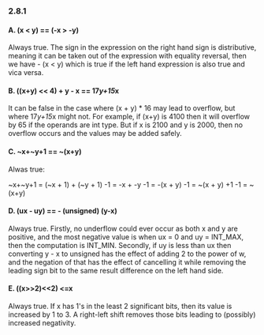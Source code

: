 ### 2.8.1

#### A. (x < y) == (-x > -y)

Always true. The sign in the expression on the right hand sign is distributive, meaning it can be taken out of the expression
with equality reversal, then we have - (x < y) which is true if the left hand expression is also true and vica versa.

#### B. ((x+y) << 4) + y - x == 17*y+15*x

It can be false in the case where (x + y) * 16 may lead to overflow, but where 17*y+15*x might not. For example, if (x+y) is 4100 then
it will overflow by 65 if the operands are int type. But if x is 2100 and y is 2000, then no overflow occurs and the values
may be added safely.

#### C. ~x+~y+1 == ~(x+y)

Alwas true:

~x+~y+1 = (~x + 1) + (~y + 1) -1
        = -x + -y -1
        = -(x + y) -1
        = ~(x + y) +1 -1
        = ~(x+y)


#### D. (ux - uy) == - (unsigned) (y-x)

Always true. Firstly, no underflow could ever occur as both x and y are positive, and the most negative value is when ux = 0 and uy = INT_MAX, then
the computation is INT_MIN. Secondly, if uy is less than ux then converting y - x to unsigned has the effect of adding 2 to the power
of w, and the negation of that has the effect of cancelling it while removing the leading sign bit to the same result difference on the left hand side. 

#### E. ((x>>2)<<2) <=x

Always true. If x has 1's in the least 2 significant bits, then its value is increased by 1 to 3. A right-left shift removes
those bits leading to (possibly) increased negativity.
